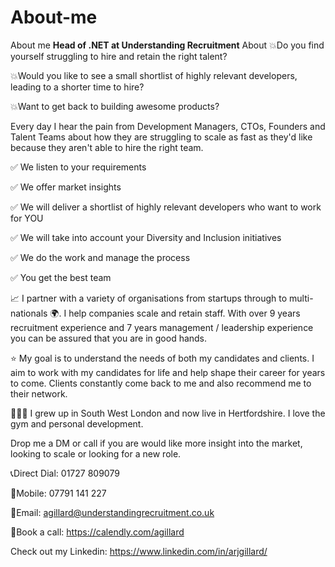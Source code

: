 # About-me
About me
**Head of .NET at Understanding Recruitment**
About
💥Do you find yourself struggling to hire and retain the right talent?

💥Would you like to see a small shortlist of highly relevant developers, leading to a shorter time to hire?

💥Want to get back to building awesome products?

Every day I hear the pain from Development Managers, CTOs, Founders and Talent Teams about how they are struggling to scale as fast as they'd like because they aren't able to hire the right team.

✅ We listen to your requirements

✅ We offer market insights

✅ We will deliver a shortlist of highly relevant developers who want to work for YOU

✅ We will take into account your Diversity and Inclusion initiatives

✅ We do the work and manage the process

✅ You get the best team

📈 I partner with a variety of organisations from startups through to multi-nationals 🌍. I help companies scale and retain staff. With over 9 years recruitment experience and 7 years management / leadership experience you can be assured that you are in good hands.

⭐️ My goal is to understand the needs of both my candidates and clients. I aim to work with my candidates for life and help shape their career for years to come. Clients constantly come back to me and also recommend me to their network.

🙋🏽‍♂️ I grew up in South West London and now live in Hertfordshire. I love the gym and personal development. 

Drop me a DM or call if you are would like more insight into the market, looking to scale or looking for a new role.

📞Direct Dial: 01727 809079

📱Mobile: 07791 141 227

📧Email: agillard@understandingrecruitment.co.uk

📆Book a call: https://calendly.com/agillard

Check out my Linkedin: https://www.linkedin.com/in/arjgillard/
